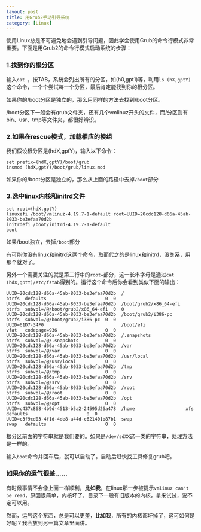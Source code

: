 ```yaml
---
layout: post
title: 用Grub2手动引导系统
category: [Linux]
---
```

使用Linux总是不可避免地会遇到引导问题，因此学会使用Grub的命令行模式非常重要。下面是用Grub2的命令行模式启动系统的步骤：

### 1.找到你的根分区

输入`cat `，按TAB，系统会列出所有的分区，如(h0,gpt1)等，利用`ls (hX,gptY)`这个命令，一个个尝试每一个分区，最后肯定能找到你的根分区。

如果你的/boot分区是独立的，那么用同样的方法去找到/boot分区。

/boot分区下一般会有grub文件夹，还有几个vmlinuz开头的文件，而/分区则有bin、usr、tmp等文件夹，都很好辨识。

### 2.如果在rescue模式，加载相应的模组

我们假设根分区是(hdX,gptY)，输入以下命令：
```
set prefix=(hdX,gptY)/boot/grub  
insmod (hdX,gptY)/boot/grub/linux.mod  
```
如果你的/boot分区是独立的，那么从上面的路径中去掉`/boot`部分

### 3.选中linux内核和initrd文件

```
set root=(hdX,gptY)
linuxefi /boot/vmlinuz-4.19.7-1-default root=UUID=20cdc128-d66a-45ab-8033-be3efaa70d2b
initrdefi /boot/initrd-4.19.7-1-default
boot

```

如果/boot独立，去掉`/boot`部分

有可能你没有linux和initrd这两个命令，取而代之的是linux和initrd，没关系，用那个就对了。

另外一个需要关注的就是第二行中的`root=`部分，这一长串字母是通过`cat (hdX,gptY)/etc/fstab`得到的。运行这个命令后你会看到类似下面的输出：

```
UUID=20cdc128-d66a-45ab-8033-be3efaa70d2b  /                       btrfs  defaults                      0  0
UUID=20cdc128-d66a-45ab-8033-be3efaa70d2b  /boot/grub2/x86_64-efi  btrfs  subvol=/@/boot/grub2/x86_64-efi  0  0
UUID=20cdc128-d66a-45ab-8033-be3efaa70d2b  /boot/grub2/i386-pc     btrfs  subvol=/@/boot/grub2/i386-pc  0  0
UUID=61D7-34F0                             /boot/efi               vfat   codepage=936                  0  0
UUID=20cdc128-d66a-45ab-8033-be3efaa70d2b  /.snapshots             btrfs  subvol=/@/.snapshots          0  0
UUID=20cdc128-d66a-45ab-8033-be3efaa70d2b  /var                    btrfs  subvol=/@/var                 0  0
UUID=20cdc128-d66a-45ab-8033-be3efaa70d2b  /usr/local              btrfs  subvol=/@/usr/local           0  0
UUID=20cdc128-d66a-45ab-8033-be3efaa70d2b  /tmp                    btrfs  subvol=/@/tmp                 0  0
UUID=20cdc128-d66a-45ab-8033-be3efaa70d2b  /srv                    btrfs  subvol=/@/srv                 0  0
UUID=20cdc128-d66a-45ab-8033-be3efaa70d2b  /root                   btrfs  subvol=/@/root                0  0
UUID=20cdc128-d66a-45ab-8033-be3efaa70d2b  /opt                    btrfs  subvol=/@/opt                 0  0
UUID=c437c868-4b9d-4513-b5a2-24595d26a478  /home                   xfs    defaults                      0  0
UUID=c3f9cd03-4f1d-4de8-a44d-c621401b87b1  swap                    swap   defaults                      0  0

```

根分区前面的字符串就是我们要的。如果是`/dev/sdXX`这一类的字符串，处理方法是一样的。

输入`boot`命令并回车后，就可以启动了。启动后赶快找工具修复grub吧。


### 如果你的运气很差……

有时候事情不会像上面一样顺利，**比如我**，在linux那一步被提示`vmlinuz can't be read`，原因很简单，内核坏了，目录下一般有旧版本的内核，拿来试试，说不定可以用。

然而，运气这个东西，总是可以更差，**比如我**，所有的内核都坏掉了，这可如何是好呢？我会放到另一篇文章里面讲。
